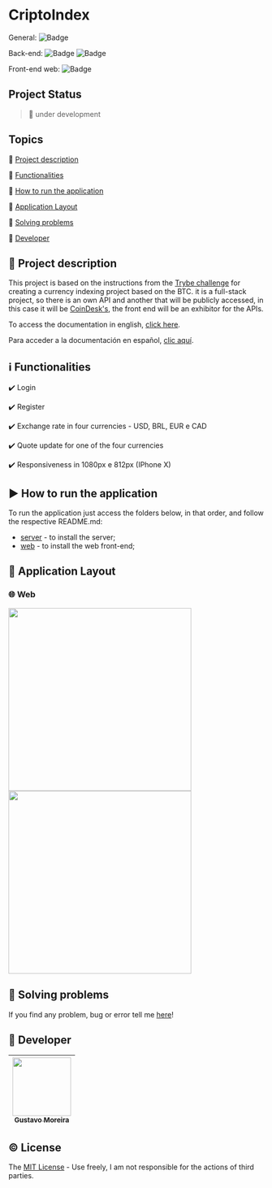 # CriptoIndex

General: ![Badge](https://img.shields.io/badge/types-Flow%20%7C%20TypeScript-blue)

Back-end: ![Badge](https://img.shields.io/badge/node-%3E%3D%2012.18.2-brightgreen) ![Badge](https://img.shields.io/badge/PostgreSQL-v12.0-lightblue)

Front-end web: ![Badge](https://img.shields.io/badge/Bootcamp%20Rocketseat-ReactJS-blueviolet)

## Project Status

> 🚧 under development

## Topics

🔹 [Project description](#link-project-description)

🔹 [Functionalities](#information_source-functionalities)

🔹 [How to run the application](#arrow_forward-how-to-run-the-application)

🔹 [Application Layout](#scroll-application-layout)

🔹 [Solving problems](#hammer-solving-problems)

🔹 [Developer](#octopus-Developer)

## :link: Project description

<p align="justify">
  
  This project is based on the instructions from the [Trybe challenge](https://github.com/betrybe/technical-test) for creating a currency indexing project based on the BTC. it is a full-stack project, so there is an own API and another that will be publicly accessed, in this case it will be [CoinDesk's](https://www.coindesk.com/coindesk-api), the front end will be an exhibitor for the APIs.

  To access the documentation in english, [click here](https://github.com/MGustav0/CriptoIndex/blob/main/README-us.md).
  
  Para acceder a la documentación en español, [clic aquí](https://github.com/MGustav0/CriptoIndex/blob/main/README-es.md).

</p>

## :information_source: Functionalities

✔️ Login

✔️ Register

✔️ Exchange rate in four currencies - USD, BRL, EUR e CAD

✔️ Quote update for one of the four currencies

✔️ Responsiveness in 1080px e 812px (IPhone X)

## :arrow_forward: How to run the application

To run the application just access the folders below, in that order, and follow the respective README.md:

- [server](https://github.com/MGustav0/CriptoIndex/blob/main/api) - to install the server;
- [web](https://github.com/MGustav0/CriptoIndex/blob/main/web) - to install the web front-end;

## :scroll: Application Layout

### 🌐 Web

<img src="" width="360" heigth="640" />   <img src="" width="360" heigth="640" />

## :hammer: Solving problems

If you find any problem, bug or error tell me [here](https://github.com/MGustav0/CriptoIndex/issues)!

## :octopus: Developer

| [<img src="https://avatars1.githubusercontent.com/u/18315899?s=460&u=54d9c6ea66f2b27120bf39dabe1d36ff22a92b9d&v=4>][(https://github.com/MGustav0](https://avatars1.githubusercontent.com/u/18315899?s=460&u=54d9c6ea66f2b27120bf39dabe1d36ff22a92b9d&v=4))" width=115><br><sub>Gustavo Moreira</sub>](https://github.com/MGustav0) |
| :---: |

## :copyright: License

The [MIT License](https://opensource.org/licenses/MIT) - Use freely, I am not responsible for the actions of third parties.
